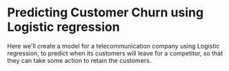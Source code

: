 # Predicting Customer Churn using Logistic regression
Here we'll create a model for a telecommunication company using Logistic regression, to predict when its customers will leave for a competitor, so that they can take some action to retain the customers.


